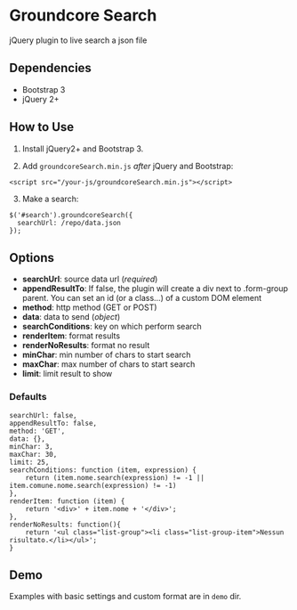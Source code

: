 # Groundcore Search
jQuery plugin to live search a json file

## Dependencies

- Bootstrap 3
- jQuery 2+
 
 
## How to Use

1) Install jQuery2+ and Bootstrap 3. 

2) Add ```groundcoreSearch.min.js``` *after* jQuery and Bootstrap:

```
<script src="/your-js/groundcoreSearch.min.js"></script>
```

3) Make a search:

```
$('#search').groundcoreSearch({
  searchUrl: /repo/data.json
});
```

## Options

- **searchUrl**: source data url (*required*)
- **appendResultTo**: If false, the plugin will create a div next to .form-group parent. You can set an id (or a class...) of a custom DOM element 
- **method**: http method (GET or POST)
- **data**: data to send (*object*)
- **searchConditions**: key on which perform search
- **renderItem**: format results
- **renderNoResults**: format no result
- **minChar**: min number of chars to start search
- **maxChar**: max number of chars to start search
- **limit**: limit result to show
 
### Defaults

```
searchUrl: false,            
appendResultTo: false, 
method: 'GET',
data: {},
minChar: 3,
maxChar: 30,
limit: 25,
searchConditions: function (item, expression) {
    return (item.nome.search(expression) != -1 || item.comune.nome.search(expression) != -1)
},
renderItem: function (item) {
    return '<div>' + item.nome + '</div>';
},
renderNoResults: function(){
    return '<ul class="list-group"><li class="list-group-item">Nessun risultato.</li></ul>';
}
```

## Demo
Examples with basic settings and custom format are in ```demo``` dir.
